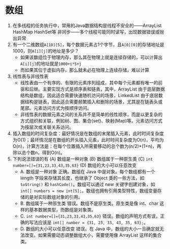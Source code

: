 # 数组

1. 在多线程的任务执行中，常用的Java数据结构是线程不安全的——ArrayList HashMap HashSet等 非同步——多个线程可能同时读写，出现数据错误或抛出异常
2. 有一个二维数组`A[10][5]`，每个数据元素占1个字节，且`A[0][0]`的存储地址是1000，则`A[i][j]`的地址是多少？
    - 如果该数组位于物理内存，那么其在物理上就是连续存储的，可以计算出`A[i][j]`的地址就是`1000+i*5+j`
    - 而如果其位于虚拟内存，那么就未必在物理上连续存储，难以计算
3. 线性表与非线性表
    - 线性表由一个有序的、有限的元素序列组成，其中每个元素都有唯一的前驱和后继。主要实现方式是顺序表和链表，其中，ArrayList 由于底层数据结构是数组，因此适合需要快速随机访问的场景，LinkedList 由于底层数据结构是链表，因此适合需要频繁插入和删除的场景，尤其是在链表头或尾部。元素访问方式为按顺序访问。
    - 非线性表的数据元素之间的关系并不是简单的线性顺序，而是以更复杂的方式组织和关联，例如树、图、集合(set)、映射(Map)等。元素访问方式为按层次或关联关系访问。
4. 插入数组的时间复杂度：最好情况是在数组的末尾插入元素，此时时间复杂度为O(1)；最坏情况是在数组的开头插入元素，此时时间复杂度为O(n)，平均为O(n)，计算方法是：在每个位置插入所需要移动的总个数为(n/2)*(1+n)，再除以总个数n，得到O(n)。
5. 下列说法错误的有
    (A) 数组是一种对象
    (B) 数组属于一种原生类
    (C) `int number=[]={31,23,33,43,35,63}`
    (D) 数组的大小可以任意改变
    - A. 数组是一种对象
    正确。数组在 Java 中是对象。每个数组都有一个 length 字段来存储其长度，也继承了 Object 类的一些方法，如 `toString()` 和 `hashCode()`。数组可以通过 new 关键字创建对象，如 `int[] numbers = new int[5];`。数组也拥有引用类型特性，数组变量存储的是对实际数组对象的引用。
    - B. 数组属于一种原生类
    错误。数组不是原生类。原生类是像 int、char 这样的基本数据类型，而数组是对象类。
    - C. `int number=[]={31,23,33,43,35,63}`
    错误。数组的声明方式有误，正确的写法应该是 `int[] number = {31, 23, 33, 43, 35, 63};`。
    - D. 数组的大小可以任意改变
    错误。在 Java 中，数组的大小一旦确定就无法改变。如果需要动态调整数组大小，需要使用像 ArrayList 这样的集合类。

